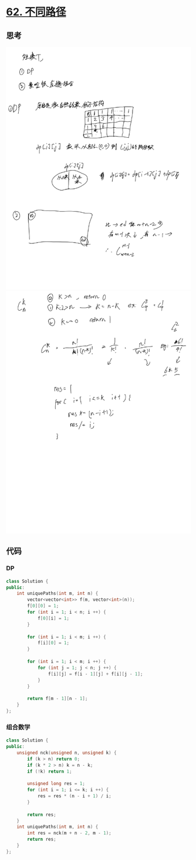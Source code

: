 # [62. 不同路径](https://leetcode.cn/problems/unique-paths/description/)

## 思考

![64](../images/64.png)
![65](../images/65.png)

## 代码

### DP

```c++
class Solution {
public:
    int uniquePaths(int m, int n) {
        vector<vector<int>> f(m, vector<int>(n));
        f[0][0] = 1;
        for (int i = 1; i < n; i ++) {
            f[0][i] = 1;
        }

        for (int i = 1; i < m; i ++) {
            f[i][0] = 1;
        }

        for (int i = 1; i < m; i ++) {
            for (int j = 1; j < n; j ++) {
                f[i][j] = f[i - 1][j] + f[i][j - 1];
            }
        }

        return f[m - 1][n - 1];
    }
};
```

### 组合数学

```c++
class Solution {
public:
    unsigned nck(unsigned n, unsigned k) {
        if (k > n) return 0;
        if (k * 2 > n) k = n - k;
        if (!k) return 1;

        unsigned long res = 1;
        for (int i = 1; i <= k; i ++) {
            res = res * (n - i + 1) / i;
        }

        return res;
    }
    int uniquePaths(int m, int n) {
        int res = nck(m + n - 2, m - 1);
        return res;
    }
};
```
